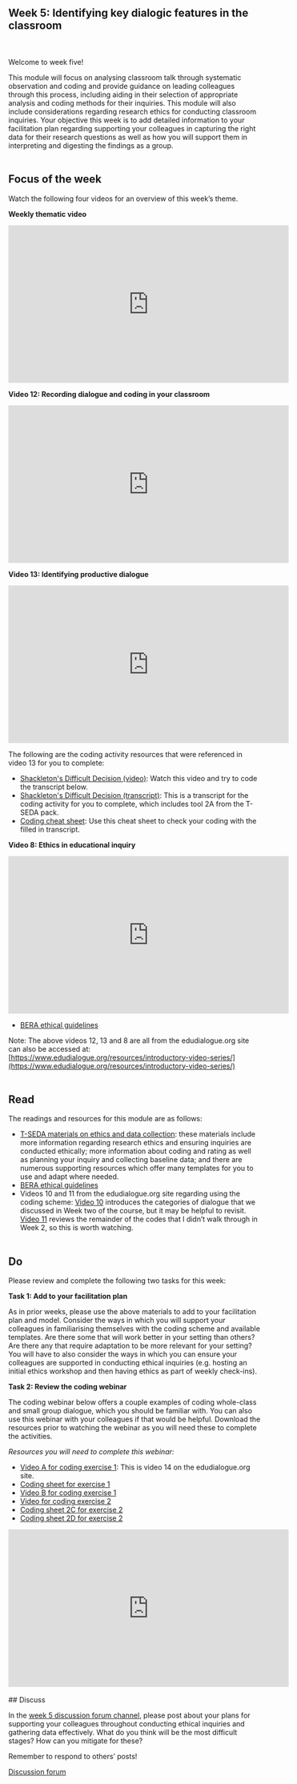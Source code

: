 ## Week 5: Identifying key dialogic features in the classroom
<br/><br/>
Welcome to week five!

This module will focus on analysing classroom talk through systematic observation and coding and provide guidance on leading colleagues through this process, including aiding in their selection of appropriate analysis and coding methods for their inquiries. This module will also include considerations regarding research ethics for conducting classroom inquiries. Your objective this week is to add detailed information to your facilitation plan regarding supporting your colleagues in capturing the right data for their research questions as well as how you will support them in interpreting and digesting the findings as a group.
<br/><br/>
## Focus of the week
Watch the following four videos for an overview of this week’s theme.

**Weekly thematic video**
<iframe width="560" height="315" src="https://www.youtube.com/embed/DUY_hGZWz7s" title="YouTube video player" frameborder="0" allow="accelerometer; autoplay; clipboard-write; encrypted-media; gyroscope; picture-in-picture" allowfullscreen></iframe>



**Video 12: Recording dialogue and coding in your classroom**
<iframe width="560" height="315" src="https://www.youtube.com/embed/PaF7bkWNcyw" frameborder="0" allow="accelerometer; autoplay; clipboard-write; encrypted-media; gyroscope; picture-in-picture" allowfullscreen></iframe>



**Video 13: Identifying productive dialogue**
<iframe width="560" height="315" src="https://www.youtube.com/embed/LP3bAXxGY-g" frameborder="0" allow="accelerometer; autoplay; clipboard-write; encrypted-media; gyroscope; picture-in-picture" allowfullscreen></iframe>

The following are the coding activity resources that were referenced in video 13 for you to complete:
* [Shackleton's Difficult Decision (video)](https://sms.cam.ac.uk/media/2856333): Watch this video and try to code the transcript below.
* [Shackleton's Difficult Decision (transcript)](https://mbrugha.github.io/course-in-a-box/img/Shackleton_coding_activity.doc): This is a transcript for the coding activity for you to complete, which includes tool 2A from the T-SEDA pack.
* [Coding cheat sheet](https://mbrugha.github.io/course-in-a-box/img/Coded_Shackleton_transcript.pdf): Use this cheat sheet to check your coding with the filled in transcript.



**Video 8: Ethics in educational inquiry**
<iframe width="560" height="315" src="https://www.youtube.com/embed/oBTst7un-qg" frameborder="0" allow="accelerometer; autoplay; clipboard-write; encrypted-media; gyroscope; picture-in-picture" allowfullscreen></iframe>

* [BERA ethical guidelines](https://www.bera.ac.uk/publication/ethical-guidelines-for-educational-research-2018?utm_source=BERA+Master+List&utm_campaign=837fd94784-+&utm_medium=email&utm_term=0_66cbc2c388-837fd94784-274600501)

Note: The above videos 12, 13 and 8 are all from the edudialogue.org site can also be accessed at: [https://www.edudialogue.org/resources/introductory-video-series/](https://www.edudialogue.org/resources/introductory-video-series/)
<br/><br/>
## Read

The readings and resources for this module are as follows:

* [T-SEDA materials on ethics and data collection](https://mbrugha.github.io/course-in-a-box/img/TSEDA_resources_wk4.docx): these materials include more information regarding research ethics and ensuring inquiries are conducted ethically; more information about coding and rating as well as planning your inquiry and collecting baseline data; and there are numerous supporting resources which offer many templates for you to use and adapt where needed.
* [BERA ethical guidelines](https://www.bera.ac.uk/publication/ethical-guidelines-for-educational-research-2018?utm_source=BERA+Master+List&utm_campaign=837fd94784-+&utm_medium=email&utm_term=0_66cbc2c388-837fd94784-274600501)
* Videos 10 and 11 from the edudialogue.org site regarding using the coding scheme: [Video 10](https://www.edudialogue.org/resources/introductory-video-series/collection-3/#video10) introduces the categories of dialogue that we discussed in Week two of the course, but it may be helpful to revisit. [Video 11](https://www.edudialogue.org/resources/introductory-video-series/collection-3/#video11) reviews the remainder of the codes that I didn’t walk through in Week 2, so this is worth watching.
<br/><br/> 
## Do

Please review and complete the following two tasks for this week:

**Task 1: Add to your facilitation plan**

As in prior weeks, please use the above materials to add to your facilitation plan and model. Consider the ways in which you will support your colleagues in familiarising themselves with the coding scheme and available templates. Are there some that will work better in your setting than others? Are there any that require adaptation to be more relevant for your setting? You will have to also consider the ways in which you can ensure your colleagues are supported in conducting ethical inquiries (e.g. hosting an initial ethics workshop and then having ethics as part of weekly check-ins). 

**Task 2: Review the coding webinar**

The coding webinar below offers a couple examples of coding whole-class and small group dialogue, which you should be familiar with. You can also use this webinar with your colleagues if that would be helpful. Download the resources prior to watching the webinar as you will need these to complete the activities.

_Resources you will need to complete this webinar:_
* [Video A for coding exercise 1](https://www.edudialogue.org/resources/introductory-video-series/collection-3/#video14): This is video 14 on the edudialogue.org site.
* [Coding sheet for exercise 1](https://mbrugha.github.io/course-in-a-box/img/coding_sheet_exercise1.doc)
* [Video B for coding exercise 1](https://sms.cam.ac.uk/media/3099035)
* [Video for coding exercise 2](https://sms.cam.ac.uk/media/2856364)
* [Coding sheet 2C for exercise 2](https://mbrugha.github.io/course-in-a-box/img/TSEDA_tool2C.doc)
* [Coding sheet 2D for exercise 2](https://mbrugha.github.io/course-in-a-box/img/TSEDA_tool2D.doc)

<iframe width="560" height="315" src="https://www.youtube.com/embed/k-FrUrlAonA" title="YouTube video player" frameborder="0" allow="accelerometer; autoplay; clipboard-write; encrypted-media; gyroscope; picture-in-picture" allowfullscreen></iframe>
<br/><br/>
## Discuss

In the [week 5 discussion forum channel](https://www.edudialogue.org/forum/mooc-for-facilitators/week-five-identifying-key-dialogic-features-in-your-setting/), please post about your plans for supporting your colleagues throughout conducting ethical inquiries and gathering data effectively. What do you think will be the most difficult stages? How can you mitigate for these?

Remember to respond to others’ posts!

<a class="btn btn-primary" href="https://www.edudialogue.org/forum/mooc-for-facilitators/"><i class="fa fa-home"></i> Discussion forum</a>
